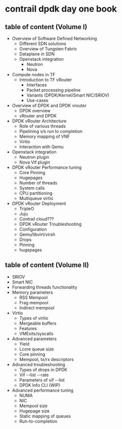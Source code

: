 # contrail dpdk day one book

## table of content (Volume I)

* Overview of Software Defined Networking
    * Different SDN solutions
    * Overview of Tungsten Fabric
    * Dataplane in SDN
    * Openstack integration
        * Neutron
        * Nova
* Compute nodes in TF
    * Introduction to TF vRouter
        * Interfaces
        * Packet processing pipeline
        * Variants (DPDK/Kernel/Smart NIC/SRIOV)
        * Use-cases
* Overview of DPDK and DPDK vrouter
    * DPDK overview
    * vRouter and DPDK
* DPDK vRouter Architecture
    * Role of various threads
    * Pipelining v/s run to completion
    * Memory mapping of VNF
    * Virtio
    * Interaction with Qemu
* Openstack integration
    * Neutron plugin
    * Nova Vif plugin
* DPDK vRouter Performance tuning
    * Core Pinning
    * Hugepages
    * Number of threads
    * System calls
    * CPU partitioning
    * Multiqueue virtio
* DPDK vRouter Deployment
    * TripleO
    * Juju
    * Contrail cloud???
    * DPDK vRouter Troubleshooting
    * Configuration
    * Qemu/libvirt/virsh
    * Drops
    * Pinning
    * hugepages

<!--
## details

1. DPDK vrouter architecture description
    vrouter agent and vrouter dataplane
    vif 1, vif 2
    physical connectivity
    vif 0
    virtual connectivity
    vif N and virtio 
    packet processing
    2 steps : polling  then processing
    different scenarios (depending encap)
    NIC and vNIC queue
    High level description of Q (focus on sizing)
 
2. DPDK vrouter fine tuning
    2.1 CPU pinning
    2.2 HT and Sibling
    2.3 Queue sizing
    2.4 new parameters
            - internal hash suppression
    - yield desactivation
    - Q accurate pining
    2.4 flow mode specific tuning
            Pin more CPU on service threads
            Increase flow table size
3 - DPDK vrouter fine trouble shouting
  	In a shot, what we have to look into logs
      And some specific tools usage (packet drop log, vrouter info, …)
 
4 – DPDK fine tuning Scenarios
  	- when to use sibling
  	- when to desactivate internal hash
-->

## table of content (Volume II)

* SRIOV
* Smart NIC
* Forwarding threads functionality
* Memory parameters
    * RSS Mempool
    * Frag mempool
    * Indirect mempool
* Virtio
    * Types of virtio
    * Mergeable buffers
    * Features
    * VMExits/syscalls
* Advanced parameters
    * Yield
    * Lcore queue size
    * Core pinning
    * Mempool, tx/rx descriptors
* Advanced troubleshooting
    * Types of drops in DPDK
    * Vif --list --rate
    * Parameters of vif --list
    * DPDK Info CLI (WIP)
* Advanced performance tuning
    * NUMA
    * NIC
    * Mempool size
    * Hugepage size
    * Static mapping of queues
    * Run-to-completion

